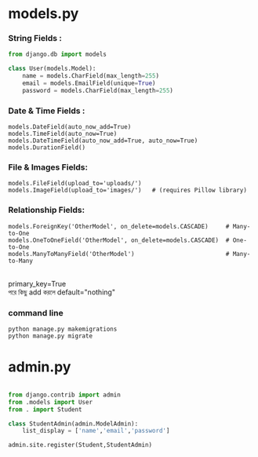 
# models.py

<h3> String Fields : </h3>

```python
from django.db import models

class User(models.Model):
    name = models.CharField(max_length=255)
    email = models.EmailField(unique=True)
    password = models.CharField(max_length=255) 
```
<h3> Date & Time Fields : </h3>

```
models.DateField(auto_now_add=True)                 
models.TimeField(auto_now=True)                        
models.DateTimeField(auto_now_add=True, auto_now=True) 
models.DurationField()                                 

```

<h3>File & Images Fields: </h3>

```
models.FileField(upload_to='uploads/') 
models.ImageField(upload_to='images/')   # (requires Pillow library)

```

<h3>Relationship Fields: </h3>

```
models.ForeignKey('OtherModel', on_delete=models.CASCADE)     # Many-to-One
models.OneToOneField('OtherModel', on_delete=models.CASCADE)  # One-to-One
models.ManyToManyField('OtherModel')                          # Many-to-Many

```
<br>
primary_key=True <br>
পরে কিছু add করলে default="nothing"

<h3> command line </h3>

```
python manage.py makemigrations
python manage.py migrate
```

# admin.py

```python

from django.contrib import admin
from .models import User
from . import Student

class StudentAdmin(admin.ModelAdmin):
    list_display = ['name','email','password']

admin.site.register(Student,StudentAdmin)

```

